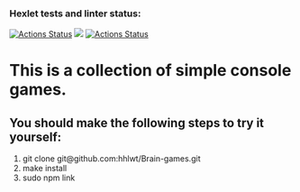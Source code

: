 ### Hexlet tests and linter status:

[![Actions Status](https://github.com/hhlwt/frontend-project-lvl1/workflows/hexlet-check/badge.svg)](https://github.com/hhlwt/frontend-project-lvl1/actions)
<a href="https://codeclimate.com/github/hhlwt/frontend-project-lvl1/maintainability"><img src="https://api.codeclimate.com/v1/badges/6cd89efebdc34411ee0e/maintainability" /></a>
[![Actions Status](https://github.com/hhlwt/frontend-project-lvl1/workflows/make-lint/badge.svg)](https://github.com/hhlwt/frontend-project-lvl1/actions)

<h1>This is a collection of simple console games.</h1>

<h2>You should make the following steps to try it yourself:</h2>
<ol>
  <li>git clone git@github.com:hhlwt/Brain-games.git</li>
  <li>make install</li>
  <li>sudo npm link</li>
</ol>
